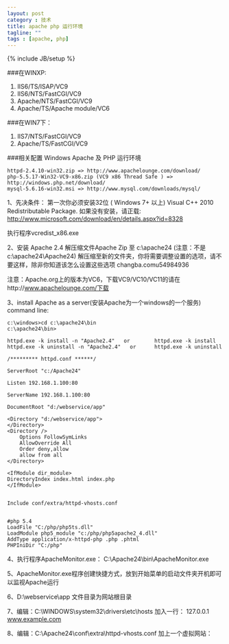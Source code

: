 ```yaml
---
layout: post
category : 技术
title: apache php 运行环境
tagline: ""
tags : [apache, php]
---
```

{% include JB/setup %}


###在WINXP:
1. IIS6/TS/ISAP/VC9
2. IIS6/NTS/FastCGI/VC9
3. Apache/NTS/FastCGI/VC9
4. Apache/TS/Apache module/VC6

###在WIN7下：
1. IIS7/NTS/FastCGI/VC9
2. Apache/TS/FastCGI/VC9



###相关配置
Windows Apache 及 PHP 运行环境

	httpd-2.4.10-win32.zip => http://www.apachelounge.com/download/
	php-5.5.17-Win32-VC9-x86.zip (VC9 x86 Thread Safe ) => http://windows.php.net/download/
	mysql-5.6.16-win32.msi => http://www.mysql.com/downloads/mysql/


1、先决条件：
第一次你必须安装32位 ( Windows 7+ 以上)  Visual C++ 2010 Redistributable Package.
如果没有安装，请正载: http://www.microsoft.com/download/en/details.aspx?id=8328

执行程序vcredist_x86.exe


2、安装 Apache 2.4 
解压缩文件Apache Zip 至 c:\apache24 (注意：不是c:\apache24\Apache24)
解压缩至新的文件夹，你将需要调整设置的选项，请不要这样，除非你知道该怎么设置这些选项 changba.comu54984936


注意：Apache.org上的版本为VC6，下载VC9/VC10/VC11的请在http://www.apachelounge.com/下载

3、install Apache as a server(安装Apache为一个windows的一个服务)
	command line:

	c:\windows>cd c:\apache24\bin
	c:\apache24\bin>
	
	httpd.exe -k install -n "Apache2.4"   or     	httpd.exe -k install
	httpd.exe -k uninstall -n "Apache2.4"   or     	httpd.exe -k uninstall
	
	/********* httpd.conf ******/
	
	ServerRoot "c:/Apache24"
	
	Listen 192.168.1.100:80
	
	ServerName 192.168.1.100:80
	
	DocumentRoot "d:/webservice/app"
	
	<Directory "d:/webservice/app">  
	</Directory>	
	<Directory />
		Options FollowSymLinks
		AllowOverride All
		Order deny,allow
		allow from all
	</Directory>
	
	<IfModule dir_module>
	DirectoryIndex index.html index.php
	</IfModule>
	
	
	Include conf/extra/httpd-vhosts.conf
	
	
	#php 5.4
	LoadFile "C:/php/php5ts.dll"
	LoadModule php5_module "c:/php/php5apache2_4.dll"
	AddType application/x-httpd-php .php .phtml
	PHPIniDir "C:/php"


4、执行程序ApacheMonitor.exe：
	C:\Apache24\bin\ApacheMonitor.exe

5、ApacheMonitor.exe程序创建快捷方式，放到开始菜单的启动文件夹开机即可以监视Apache运行

6、D:\webservice\app 文件目录为网站根目录

7、编辑：C:\WINDOWS\system32\drivers\etc\hosts
	加入一行：
	127.0.0.1       www.example.com
	
8、编辑：C:\Apache24\conf\extra\httpd-vhosts.conf
	加上一个虚拟网站：




